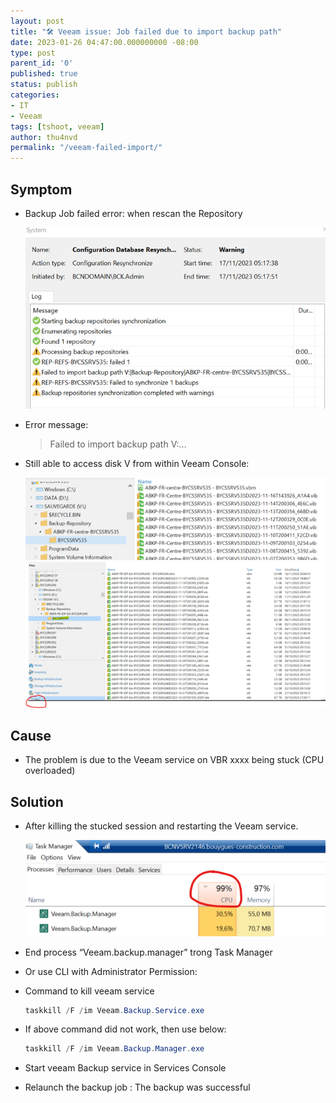 ```yaml
---
layout: post
title: "🛠 Veeam issue: Job failed due to import backup path"
date: 2023-01-26 04:47:00.000000000 -08:00
type: post
parent_id: '0'
published: true
status: publish
categories:
- IT
- Veeam
tags: [tshoot, veeam]
author: thu4nvd
permalink: "/veeam-failed-import/"
---
```


## Symptom
* Backup Job failed error:  when rescan the Repository
  
  ![Alt text](../assets/2024/01/v-imp1.png)


* Error message: 
  
  > Failed to import backup path V:...

* Still able to access disk V from within Veeam Console:  

  ![Alt text](../assets/2024/01/v-imp2.png)
  ![Alt text](../assets/2024/01/v-imp3.png)

## Cause

* The problem is due to the Veeam service on VBR xxxx being stuck (CPU overloaded)

## Solution
* After killing the stucked session and restarting the Veeam service.   
  
  ![Alt text](../assets/2024/01/v-imp4.png)

* End process “Veeam.backup.manager” trong Task Manager

* Or use CLI with Administrator Permission:
* Command to kill veeam service  
  
  ```powershell
  taskkill /F /im Veeam.Backup.Service.exe
  ```

* If above command did not work, then use below:  
  
  ```powershell
  taskkill /F /im Veeam.Backup.Manager.exe
  ```
* Start veeam Backup service in Services Console
* Relaunch the backup job : The backup was successful  
